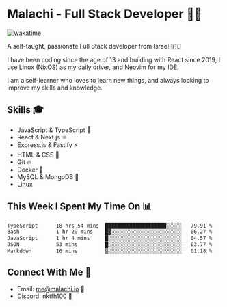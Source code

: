# Malachi - Full Stack Developer 🚀🔥
[![wakatime](https://wakatime.com/badge/user/112ec769-e669-4b78-a46f-cf4343930741.svg)](https://wakatime.com/@112ec769-e669-4b78-a46f-cf4343930741)

A self-taught, passionate Full Stack developer from Israel 🇮🇱

I have been coding since the age of 13 and building with React since 2019, I use Linux (NixOS) as my daily driver, and Neovim for my IDE.

I am a self-learner who loves to learn new things, and always looking to improve my skills and knowledge.

## Skills 🎓
- JavaScript & TypeScript 💎
- React & Next.js ⚛️
- Express.js & Fastify ⚡️
- HTML & CSS 🎨
- Git 🔥
- Docker 🐳
- MySQL & MongoDB 💾
- Linux

## This Week I Spent My Time On 📊
<!--START_SECTION:waka-->

```txt
TypeScript      18 hrs 54 mins  ████████████████████░░░░░   79.91 %
Bash            1 hr 29 mins    █▓░░░░░░░░░░░░░░░░░░░░░░░   06.27 %
JavaScript      1 hr 4 mins     █░░░░░░░░░░░░░░░░░░░░░░░░   04.57 %
JSON            53 mins         █░░░░░░░░░░░░░░░░░░░░░░░░   03.77 %
Markdown        16 mins         ▒░░░░░░░░░░░░░░░░░░░░░░░░   01.18 %
```

<!--END_SECTION:waka-->


## Connect With Me 📱
- Email: me@malachi.io 📧
- Discord: nktfh100 👾

